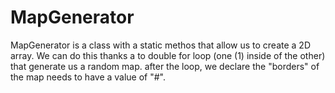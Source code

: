 # MapGenerator

MapGenerator is a class with a static methos that allow us to create a 2D array. We can do this thanks a to double for loop (one (1) inside of the other) that generate us a random map. after the loop, we declare the "borders" of the map needs to have a value of "#".